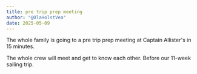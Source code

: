 ```yaml
---
title: pre trip prep meeting
author: "@OlaHolstVea"
date: 2025-05-09
---
```



The whole family is going to a pre trip prep meeting at Captain Allister's in 15 minutes.

The whole crew will meet and get to know each other. Before our 11-week sailing trip.